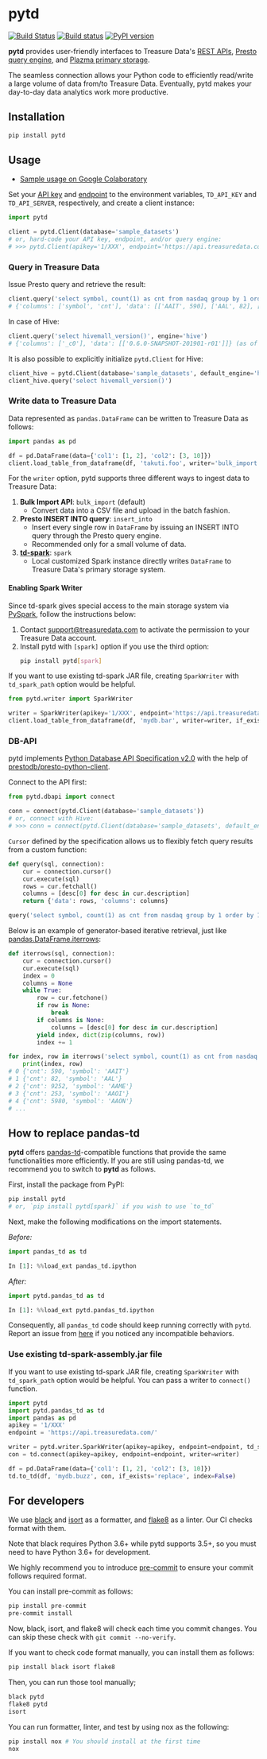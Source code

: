 pytd
===

[![Build Status](https://travis-ci.org/treasure-data/pytd.svg?branch=master)](https://travis-ci.org/treasure-data/pytd) [![Build status](https://ci.appveyor.com/api/projects/status/h1os6uvl598o7cau?svg=true)](https://ci.appveyor.com/project/takuti/pytd) [![PyPI version](https://badge.fury.io/py/pytd.svg)](https://badge.fury.io/py/pytd)

**pytd** provides user-friendly interfaces to Treasure Data's [REST APIs](https://github.com/treasure-data/td-client-python), [Presto query engine](https://support.treasuredata.com/hc/en-us/articles/360001457427-Presto-Query-Engine-Introduction), and [Plazma primary storage](https://www.slideshare.net/treasure-data/td-techplazma).

The seamless connection allows your Python code to efficiently read/write a large volume of data from/to Treasure Data. Eventually, pytd makes your day-to-day data analytics work more productive.

## Installation

```sh
pip install pytd
```

## Usage

- [Sample usage on Google Colaboratory](https://colab.research.google.com/drive/1ps_ChU-H2FvkeNlj1e1fcOebCt4ryN11)

Set your [API key](https://support.treasuredata.com/hc/en-us/articles/360000763288-Get-API-Keys) and [endpoint](https://support.treasuredata.com/hc/en-us/articles/360001474288-Sites-and-Endpoints) to the environment variables, `TD_API_KEY` and `TD_API_SERVER`, respectively, and create a client instance:

```py
import pytd

client = pytd.Client(database='sample_datasets')
# or, hard-code your API key, endpoint, and/or query engine:
# >>> pytd.Client(apikey='1/XXX', endpoint='https://api.treasuredata.com/', database='sample_datasets', default_engine='presto')
```

### Query in Treasure Data

Issue Presto query and retrieve the result:

```py
client.query('select symbol, count(1) as cnt from nasdaq group by 1 order by 1')
# {'columns': ['symbol', 'cnt'], 'data': [['AAIT', 590], ['AAL', 82], ['AAME', 9252], ..., ['ZUMZ', 2364]]}
```

In case of Hive:

```py
client.query('select hivemall_version()', engine='hive')
# {'columns': ['_c0'], 'data': [['0.6.0-SNAPSHOT-201901-r01']]} (as of Feb, 2019)
```

It is also possible to explicitly initialize `pytd.Client` for Hive:

```py
client_hive = pytd.Client(database='sample_datasets', default_engine='hive')
client_hive.query('select hivemall_version()')
```

### Write data to Treasure Data

Data represented as `pandas.DataFrame` can be written to Treasure Data as follows:

```py
import pandas as pd

df = pd.DataFrame(data={'col1': [1, 2], 'col2': [3, 10]})
client.load_table_from_dataframe(df, 'takuti.foo', writer='bulk_import', if_exists='overwrite')
```

For the `writer` option, pytd supports three different ways to ingest data to Treasure Data:

1. **Bulk Import API**: `bulk_import` (default)
    - Convert data into a CSV file and upload in the batch fashion.
2. **Presto INSERT INTO query**: `insert_into`
    - Insert every single row in `DataFrame` by issuing an INSERT INTO query through the Presto query engine.
    - Recommended only for a small volume of data.
3. **[td-spark](https://support.treasuredata.com/hc/en-us/articles/360001487167-Apache-Spark-Driver-td-spark-FAQs)**: `spark`
    - Local customized Spark instance directly writes `DataFrame` to Treasure Data's primary storage system.

#### Enabling Spark Writer

Since td-spark gives special access to the main storage system via [PySpark](https://spark.apache.org/docs/latest/api/python/index.html), follow the instructions below:

1. Contact support@treasuredata.com to activate the permission to your Treasure Data account.
2. Install pytd with `[spark]` option if you use the third option:
    ```sh
    pip install pytd[spark]
    ```


If you want to use existing td-spark JAR file, creating `SparkWriter` with `td_spark_path` option would be helpful.

```py
from pytd.writer import SparkWriter

writer = SparkWriter(apikey='1/XXX', endpoint='https://api.treasuredata.com/', td_spark_path='/path/to/td-spark-assembly.jar')
client.load_table_from_dataframe(df, 'mydb.bar', writer=writer, if_exists='overwrite')
```

### DB-API

pytd implements [Python Database API Specification v2.0](https://www.python.org/dev/peps/pep-0249/) with the help of [prestodb/presto-python-client](https://github.com/prestodb/presto-python-client).

Connect to the API first:

```py
from pytd.dbapi import connect

conn = connect(pytd.Client(database='sample_datasets'))
# or, connect with Hive:
# >>> conn = connect(pytd.Client(database='sample_datasets', default_engine='hive'))
```

`Cursor` defined by the specification allows us to flexibly fetch query results from a custom function:

```py
def query(sql, connection):
    cur = connection.cursor()
    cur.execute(sql)
    rows = cur.fetchall()
    columns = [desc[0] for desc in cur.description]
    return {'data': rows, 'columns': columns}

query('select symbol, count(1) as cnt from nasdaq group by 1 order by 1', conn)
```

Below is an example of generator-based iterative retrieval, just like [pandas.DataFrame.iterrows](https://pandas.pydata.org/pandas-docs/stable/generated/pandas.DataFrame.iterrows.html):

```py
def iterrows(sql, connection):
    cur = connection.cursor()
    cur.execute(sql)
    index = 0
    columns = None
    while True:
        row = cur.fetchone()
        if row is None:
            break
        if columns is None:
            columns = [desc[0] for desc in cur.description]
        yield index, dict(zip(columns, row))
        index += 1

for index, row in iterrows('select symbol, count(1) as cnt from nasdaq group by 1 order by 1', conn):
    print(index, row)
# 0 {'cnt': 590, 'symbol': 'AAIT'}
# 1 {'cnt': 82, 'symbol': 'AAL'}
# 2 {'cnt': 9252, 'symbol': 'AAME'}
# 3 {'cnt': 253, 'symbol': 'AAOI'}
# 4 {'cnt': 5980, 'symbol': 'AAON'}
# ...
```

## How to replace pandas-td

**pytd** offers [pandas-td](https://github.com/treasure-data/pandas-td)-compatible functions that provide the same functionalities more efficiently. If you are still using pandas-td, we recommend you to switch to **pytd** as follows.

First, install the package from PyPI:

```sh
pip install pytd
# or, `pip install pytd[spark]` if you wish to use `to_td`
```

Next, make the following modifications on the import statements.

*Before:*

```python
import pandas_td as td
```

```python
In [1]: %%load_ext pandas_td.ipython
```

*After:*

```python
import pytd.pandas_td as td
```

```python
In [1]: %%load_ext pytd.pandas_td.ipython
```

Consequently, all `pandas_td` code should keep running correctly with `pytd`. Report an issue from [here](https://github.com/treasure-data/pytd/issues/new) if you noticed any incompatible behaviors.

### Use existing td-spark-assembly.jar file

If you want to use existing td-spark JAR file, creating `SparkWriter` with `td_spark_path` option would be helpful. You can pass a writer to `connect()` function.

```py
import pytd
import pytd.pandas_td as td
import pandas as pd
apikey = '1/XXX'
endpoint = 'https://api.treasuredata.com/'

writer = pytd.writer.SparkWriter(apikey=apikey, endpoint=endpoint, td_spark_path='/path/to/td-spark-assembly.jar')
con = td.connect(apikey=apikey, endpoint=endpoint, writer=writer)

df = pd.DataFrame(data={'col1': [1, 2], 'col2': [3, 10]})
td.to_td(df, 'mydb.buzz', con, if_exists='replace', index=False)
```

## For developers

We use [black](https://black.readthedocs.io/en/stable/) and [isort](https://github.com/timothycrosley/isort) as a formatter, and [flake8](http://flake8.pycqa.org/en/latest/) as a linter. Our CI checks format with them.

Note that black requires Python 3.6+ while pytd supports 3.5+, so you must need to have Python 3.6+ for development.

We highly recommend you to introduce [pre-commit](https://pre-commit.com/) to ensure your commit follows required format.

You can install pre-commit as follows:

```sh
pip install pre-commit
pre-commit install
```

Now, black, isort, and flake8 will check each time you commit changes. You can skip these check with `git commit --no-verify`.

If you want to check code format manually, you can install them as follows:

```sh
pip install black isort flake8
```

Then, you can run those tool manually;

```sh
black pytd
flake8 pytd
isort
```

You can run formatter, linter, and test by using nox as the following:

```sh
pip install nox # You should install at the first time
nox
```

